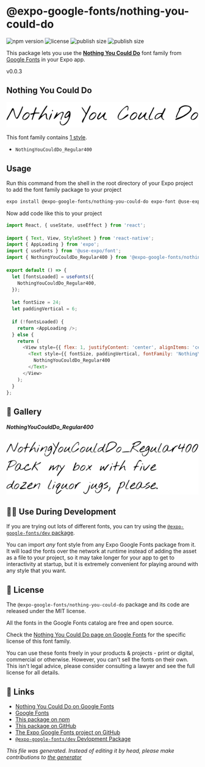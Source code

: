 # @expo-google-fonts/nothing-you-could-do

![npm version](https://flat.badgen.net/npm/v/@expo-google-fonts/nothing-you-could-do)
![license](https://flat.badgen.net/github/license/expo/google-fonts)
![publish size](https://flat.badgen.net/packagephobia/install/@expo-google-fonts/nothing-you-could-do)
![publish size](https://flat.badgen.net/packagephobia/publish/@expo-google-fonts/nothing-you-could-do)

This package lets you use the [**Nothing You Could Do**](https://fonts.google.com/specimen/Nothing+You+Could+Do) font family from [Google Fonts](https://fonts.google.com/) in your Expo app.

v0.0.3

## Nothing You Could Do

![Nothing You Could Do](./font-family.png)

This font family contains [1 style](#gallery).

- `NothingYouCouldDo_Regular400`

## Usage

Run this command from the shell in the root directory of your Expo project to add the font family package to your project
```sh
expo install @expo-google-fonts/nothing-you-could-do expo-font @use-expo/font
```

Now add code like this to your project
```js
import React, { useState, useEffect } from 'react';

import { Text, View, StyleSheet } from 'react-native';
import { AppLoading } from 'expo';
import { useFonts } from '@use-expo/font';
import { NothingYouCouldDo_Regular400 } from '@expo-google-fonts/nothing-you-could-do';

export default () => {
  let [fontsLoaded] = useFonts({
    NothingYouCouldDo_Regular400,
  });

  let fontSize = 24;
  let paddingVertical = 6;

  if (!fontsLoaded) {
    return <AppLoading />;
  } else {
    return (
      <View style={{ flex: 1, justifyContent: 'center', alignItems: 'center' }}>
        <Text style={{ fontSize, paddingVertical, fontFamily: 'NothingYouCouldDo_Regular400' }}>
          NothingYouCouldDo_Regular400
        </Text>
      </View>
    );
  }
};

```

## 🔡 Gallery

##### NothingYouCouldDo_Regular400
![NothingYouCouldDo_Regular400](./be0f234b092c9c449e02760df9a51ff0a1bb5867a70825d7074238c1e26e9664.ttf.png)


## 👩‍💻 Use During Development

If you are trying out lots of different fonts, you can try using the [`@expo-google-fonts/dev` package](https://github.com/expo/google-fonts/tree/master/font-packages/dev#readme).

You can import *any* font style from any Expo Google Fonts package from it. It will load the fonts
over the network at runtime instead of adding the asset as a file to your project, so it may take longer
for your app to get to interactivity at startup, but it is extremely convenient
for playing around with any style that you want.

## 📖 License

The `@expo-google-fonts/nothing-you-could-do` package and its code are released under the MIT license.

All the fonts in the Google Fonts catalog are free and open source.

Check the [Nothing You Could Do page on Google Fonts](https://fonts.google.com/specimen/Nothing+You+Could+Do) for the specific license of this font family.

You can use these fonts freely in your products & projects - print or digital, commercial or otherwise. However, you can't sell the fonts on their own. This isn't legal advice, please consider consulting a lawyer and see the full license for all details.

## 🔗 Links

- [Nothing You Could Do on Google Fonts](https://fonts.google.com/specimen/Nothing+You+Could+Do)
- [Google Fonts](https://fonts.google.com/)
- [This package on npm](https://www.npmjs.com/package/@expo-google-fonts/nothing-you-could-do)
- [This package on GitHub](https://github.com/expo/google-fonts/tree/master/font-packages/nothing-you-could-do)
- [The Expo Google Fonts project on GitHub](https://github.com/expo/google-fonts)
- [`@expo-google-fonts/dev` Devlopment Package](https://github.com/expo/google-fonts/tree/master/font-packages/dev)


*This file was generated. Instead of editing it by head, please make contributions to [the generator](https://github.com/expo/google-fonts/tree/master/packages/generator)*
